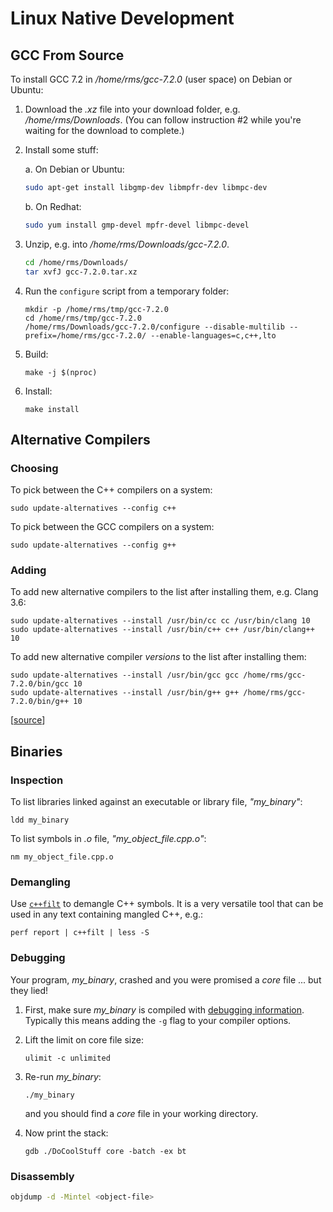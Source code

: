 # Linux Native Development

## GCC From Source

To install GCC 7.2 in */home/rms/gcc-7.2.0* (user space) on Debian or Ubuntu:

1. Download the *.xz* file into your download folder, e.g. */home/rms/Downloads*.  (You can follow instruction #2 while you're waiting for the download to complete.)

2. Install some stuff:

   a. On Debian or Ubuntu:
   
      ```sh
      sudo apt-get install libgmp-dev libmpfr-dev libmpc-dev
      ```
   
   b. On Redhat:
   
      ```sh
      sudo yum install gmp-devel mpfr-devel libmpc-devel
      ```

3. Unzip, e.g. into */home/rms/Downloads/gcc-7.2.0*.

   ```sh
   cd /home/rms/Downloads/
   tar xvfJ gcc-7.2.0.tar.xz
   ```

4. Run the `configure` script from a temporary folder:

   ```
   mkdir -p /home/rms/tmp/gcc-7.2.0
   cd /home/rms/tmp/gcc-7.2.0
   /home/rms/Downloads/gcc-7.2.0/configure --disable-multilib --prefix=/home/rms/gcc-7.2.0/ --enable-languages=c,c++,lto
   ```

5. Build:

   ```
   make -j $(nproc)
   ```
       
6. Install:

   ```
   make install
   ```
   
## Alternative Compilers

### Choosing 

To pick between the C++ compilers on a system:

```
sudo update-alternatives --config c++
```

To pick between the GCC compilers on a system:

```
sudo update-alternatives --config g++
```

### Adding

To add new alternative compilers to the list after installing them, e.g. Clang 3.6:

```
sudo update-alternatives --install /usr/bin/cc cc /usr/bin/clang 10
sudo update-alternatives --install /usr/bin/c++ c++ /usr/bin/clang++ 10
```

To add new alternative compiler *versions* to the list after installing them:

```
sudo update-alternatives --install /usr/bin/gcc gcc /home/rms/gcc-7.2.0/bin/gcc 10
sudo update-alternatives --install /usr/bin/g++ g++ /home/rms/gcc-7.2.0/bin/g++ 10
```

[[source](http://stackoverflow.com/a/30742451/671509)]

## Binaries

### Inspection

To list libraries linked against an executable or library file, *"my_binary"*:

```
ldd my_binary
```

To list symbols in *.o* file, *"my_object_file.cpp.o"*:

```
nm my_object_file.cpp.o
```

### Demangling

Use [`c++filt`](https://sourceware.org/binutils/docs/binutils/c_002b_002bfilt.html) to demangle C++ symbols. It is a very versatile tool that can be used in any text containing mangled C++, e.g.:

```
perf report | c++filt | less -S
```

### Debugging

Your program, *my_binary*, crashed and you were promised a *core* file ... but they lied!

1. First, make sure *my_binary* is compiled with [debugging information](https://gcc.gnu.org/onlinedocs/gcc-3.4.5/gcc/Debugging-Options.html).
   Typically this means adding the `-g` flag to your compiler options.

1. Lift the limit on core file size:

   ```
   ulimit -c unlimited
   ```

1. Re-run *my_binary*:

   ```
   ./my_binary
   ```

   and you should find a *core* file in your working directory.

1. Now print the stack:

   ```
   gdb ./DoCoolStuff core -batch -ex bt
   ```

### Disassembly

```sh
objdump -d -Mintel <object-file>
```
